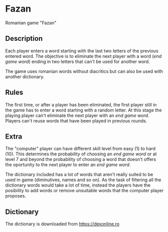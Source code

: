 # Fazan
Romanian game "Fazan"

## Description
Each player enters a word starting with the last two letters of the previous entered word.
The objective is to eliminate the next player with a word (*end game word*) ending in two letters that can't be used for another word.

The game uses romanian words without diacritics but can also be used with another dictionary.

## Rules
The first time, or after a player has been eliminated, the first player still in the game has to enter a word starting with a random letter. At this stage the playing player can't eliminate the next player with an *end game word*.
Players can't reuse words that have been played in previous rounds.


## Extra
The "computer" player can have different skill level from easy (1) to hard (10). This determines the probability of choosing an *end game word* or at level 7 and beyond the probability of choosing a word that doesn't offers the oportunity to the next player to enter an *end game word*.

The dictionary included has a lot of words that aren't really suited to be used in game (diminutives, names and so on). As the task of filtering all the dictionary words would take a lot of time, instead the players have the posibility to add words or remove unsuitable words that the computer player proposes. 

## Dictionary
The dictionary is downloaded from https://dexonline.ro